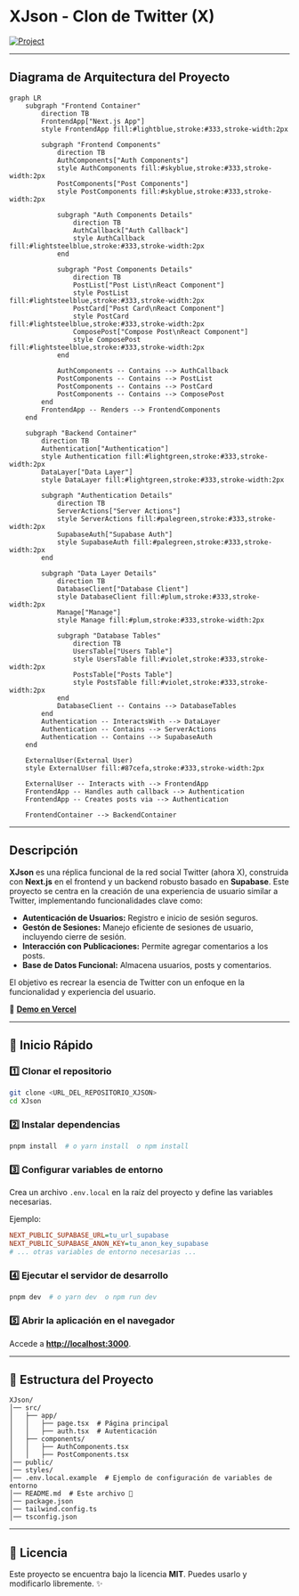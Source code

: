# XJson - Clon de Twitter (X)

[![Project](https://github.com/user-attachments/assets/993bebad-e316-4cd0-8da0-bb4e67548fe6)](x-json-kha7.vercel.app/)  

---

## Diagrama de Arquitectura del Proyecto

```mermaid
graph LR
    subgraph "Frontend Container"
        direction TB
        FrontendApp["Next.js App"]
        style FrontendApp fill:#lightblue,stroke:#333,stroke-width:2px

        subgraph "Frontend Components"
            direction TB
            AuthComponents["Auth Components"]
            style AuthComponents fill:#skyblue,stroke:#333,stroke-width:2px
            PostComponents["Post Components"]
            style PostComponents fill:#skyblue,stroke:#333,stroke-width:2px

            subgraph "Auth Components Details"
                direction TB
                AuthCallback["Auth Callback"]
                style AuthCallback fill:#lightsteelblue,stroke:#333,stroke-width:2px
            end

            subgraph "Post Components Details"
                direction TB
                PostList["Post List\nReact Component"]
                style PostList fill:#lightsteelblue,stroke:#333,stroke-width:2px
                PostCard["Post Card\nReact Component"]
                style PostCard fill:#lightsteelblue,stroke:#333,stroke-width:2px
                ComposePost["Compose Post\nReact Component"]
                style ComposePost fill:#lightsteelblue,stroke:#333,stroke-width:2px
            end

            AuthComponents -- Contains --> AuthCallback
            PostComponents -- Contains --> PostList
            PostComponents -- Contains --> PostCard
            PostComponents -- Contains --> ComposePost
        end
        FrontendApp -- Renders --> FrontendComponents
    end

    subgraph "Backend Container"
        direction TB
        Authentication["Authentication"]
        style Authentication fill:#lightgreen,stroke:#333,stroke-width:2px
        DataLayer["Data Layer"]
        style DataLayer fill:#lightgreen,stroke:#333,stroke-width:2px

        subgraph "Authentication Details"
            direction TB
            ServerActions["Server Actions"]
            style ServerActions fill:#palegreen,stroke:#333,stroke-width:2px
            SupabaseAuth["Supabase Auth"]
            style SupabaseAuth fill:#palegreen,stroke:#333,stroke-width:2px
        end

        subgraph "Data Layer Details"
            direction TB
            DatabaseClient["Database Client"]
            style DatabaseClient fill:#plum,stroke:#333,stroke-width:2px
            Manage["Manage"]
            style Manage fill:#plum,stroke:#333,stroke-width:2px

            subgraph "Database Tables"
                direction TB
                UsersTable["Users Table"]
                style UsersTable fill:#violet,stroke:#333,stroke-width:2px
                PostsTable["Posts Table"]
                style PostsTable fill:#violet,stroke:#333,stroke-width:2px
            end
            DatabaseClient -- Contains --> DatabaseTables
        end
        Authentication -- InteractsWith --> DataLayer
        Authentication -- Contains --> ServerActions
        Authentication -- Contains --> SupabaseAuth
    end

    ExternalUser(External User)
    style ExternalUser fill:#87cefa,stroke:#333,stroke-width:2px

    ExternalUser -- Interacts with --> FrontendApp
    FrontendApp -- Handles auth callback --> Authentication
    FrontendApp -- Creates posts via --> Authentication

    FrontendContainer --> BackendContainer
```

---

## Descripción

**XJson** es una réplica funcional de la red social Twitter (ahora X), construida con **Next.js** en el frontend y un backend robusto basado en **Supabase**. Este proyecto se centra en la creación de una experiencia de usuario similar a Twitter, implementando funcionalidades clave como:

- **Autenticación de Usuarios:** Registro e inicio de sesión seguros.
- **Gestón de Sesiones:** Manejo eficiente de sesiones de usuario, incluyendo cierre de sesión.
- **Interacción con Publicaciones:** Permite agregar comentarios a los posts.
- **Base de Datos Funcional:** Almacena usuarios, posts y comentarios.

El objetivo es recrear la esencia de Twitter con un enfoque en la funcionalidad y experiencia del usuario.

🔗 **[Demo en Vercel](https://x-json-kha7.vercel.app/)**

---

## 🚀 Inicio Rápido

### 1️⃣ Clonar el repositorio
```bash
git clone <URL_DEL_REPOSITORIO_XJSON>
cd XJson
```

### 2️⃣ Instalar dependencias
```bash
pnpm install  # o yarn install  o npm install
```

### 3️⃣ Configurar variables de entorno
Crea un archivo `.env.local` en la raíz del proyecto y define las variables necesarias.

Ejemplo:
```ini
NEXT_PUBLIC_SUPABASE_URL=tu_url_supabase
NEXT_PUBLIC_SUPABASE_ANON_KEY=tu_anon_key_supabase
# ... otras variables de entorno necesarias ...
```

### 4️⃣ Ejecutar el servidor de desarrollo
```bash
pnpm dev  # o yarn dev  o npm run dev
```

### 5️⃣ Abrir la aplicación en el navegador
Accede a **[http://localhost:3000](http://localhost:3000)**.

---

## 📂 Estructura del Proyecto

```
XJson/
│── src/
│   ├── app/
│   │   ├── page.tsx  # Página principal
│   │   ├── auth.tsx  # Autenticación
│   ├── components/
│   │   ├── AuthComponents.tsx
│   │   ├── PostComponents.tsx
│── public/
│── styles/
│── .env.local.example  # Ejemplo de configuración de variables de entorno
│── README.md  # Este archivo 📄
│── package.json
│── tailwind.config.ts
│── tsconfig.json
```

---

## 📜 Licencia
Este proyecto se encuentra bajo la licencia **MIT**. Puedes usarlo y modificarlo libremente. ✨

